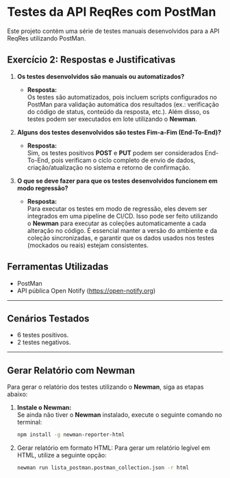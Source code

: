 # Testes da API ReqRes com PostMan

Este projeto contém uma série de testes manuais desenvolvidos para a API ReqRes utilizando PostMan.

## Exercício 2: Respostas e Justificativas

1. **Os testes desenvolvidos são manuais ou automatizados?**
   - **Resposta:**  
     Os testes são automatizados, pois incluem scripts configurados no PostMan para validação automática dos resultados (ex.: verificação do código de status, conteúdo da resposta, etc.). Além disso, os testes podem ser executados em lote utilizando o **Newman**.

2. **Alguns dos testes desenvolvidos são testes Fim-a-Fim (End-To-End)?**
   - **Resposta:**  
     Sim, os testes positivos **POST** e **PUT** podem ser considerados End-To-End, pois verificam o ciclo completo de envio de dados, criação/atualização no sistema e retorno de confirmação.

3. **O que se deve fazer para que os testes desenvolvidos funcionem em modo regressão?**
   - **Resposta:**  
     Para executar os testes em modo de regressão, eles devem ser integrados em uma pipeline de CI/CD. Isso pode ser feito utilizando o **Newman** para executar as coleções automaticamente a cada alteração no código. É essencial manter a versão do ambiente e da coleção sincronizadas, e garantir que os dados usados nos testes (mockados ou reais) estejam consistentes.


## Ferramentas Utilizadas
- PostMan
- API pública Open Notify (https://open-notify.org)

---

## Cenários Testados
- 6 testes positivos.
- 2 testes negativos.

---

## Gerar Relatório com Newman

Para gerar o relatório dos testes utilizando o **Newman**, siga as etapas abaixo:

1. **Instale o Newman:**  
   Se ainda não tiver o **Newman** instalado, execute o seguinte comando no terminal:
   ```bash
   npm install -g newman-reporter-html
   ```

2. Gerar relatório em formato HTML:
Para gerar um relatório legível em HTML, utilize a seguinte opção:
   ```bash
   newman run lista_postman.postman_collection.json -r html
   ```